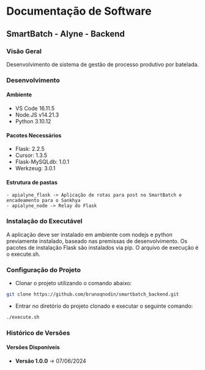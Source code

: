 # Documentação de Software

## SmartBatch - Alyne - Backend

### Visão Geral

Desenvolvimento de sistema de gestão de processo produtivo por batelada.

### Desenvolvimento

#### Ambiente
- VS Code 16.11.5
- Node.JS v14.21.3
- Python 3.10.12

#### Pacotes Necessários
- Flask: 2.2.5
- Cursor: 1.3.5
- Flask-MySQLdb: 1.0.1
- Werkzeug: 3.0.1

#### Estrutura de pastas
```
- apialyne_flask -> Aplicação de rotas para post no SmartBatch e encadeamento para o Sankhya
- apialyne_node -> Relay do Flask
```

### Instalação  do Executável

A aplicação deve ser instalado em ambiente com nodejs e python previamente instalado, baseado nas premissas de desenvolvimento. Os pacotes de instalação Flask são instalados via pip. O arquivo de execução é o execute.sh.

### Configuração do Projeto

- Clonar o projeto utilizando o comando abaixo:
```sh
git clone https://github.com/brunoqnodin/smartbatch_backend.git
```
- Entrar no diretório do projeto clonado e executar o seguinte comando:
```sh
./execute.sh
``` 

### Histórico de Versões

#### Versões Disponíveis
- **Versão 1.0.0** -> 07/06/2024